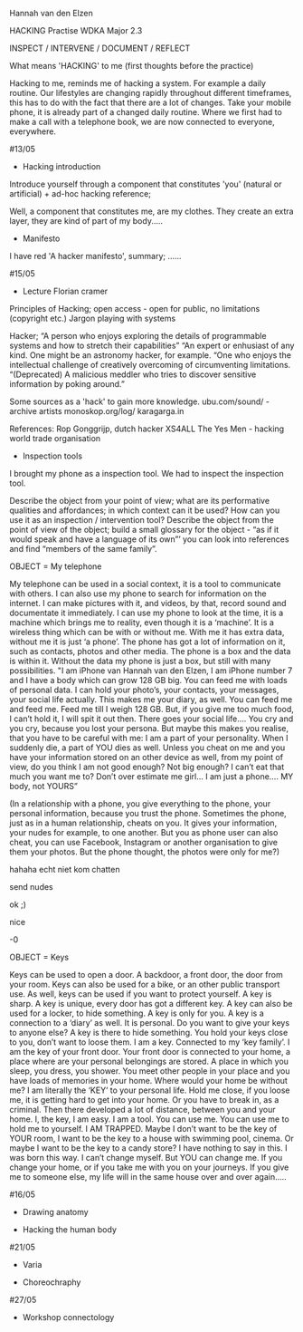 Hannah van den Elzen 

HACKING 
Practise WDKA 
Major 2.3 

INSPECT / INTERVENE / DOCUMENT / REFLECT 


What means 'HACKING' to me (first thoughts before the practice) 

Hacking to me, reminds me of hacking a system. For example a daily routine. Our lifestyles are changing rapidly throughout different timeframes, this has to do with the fact that there are a lot of changes. Take your mobile phone, it is already part
of a changed daily routine. Where we first had to make a call with a telephone book, we are now connected to everyone, 
everywhere. 


#13/05 

- Hacking introduction 

Introduce yourself through a component that constitutes 'you' (natural or artificial) + ad-hoc hacking reference;

Well, a component that constitutes me, are my clothes. They create an extra layer, they are kind of part of my body..... 


- Manifesto 

I have red 'A hacker manifesto', summary; 
...... 



#15/05 

- Lecture Florian cramer

Principles of Hacking; 
open access - open for public, no limitations (copyright etc.)
Jargon 
playing with systems

Hacker; 
“A person who enjoys exploring the details of programmable systems and how to stretch their capabilities” 
“An expert or enhusiast of any kind. One might be an astronomy hacker, for example. 
“One who enjoys the intellectual challenge of creatively overcoming of circumventing limitations. 
“(Deprecated) A malicious meddler who tries to discover sensitive information by poking around.” 

Some sources as a 'hack' to gain more knowledge. 
ubu.com/sound/ - archive artists
monoskop.org/log/
karagarga.in

References:
Rop Gonggrijp, dutch hacker XS4ALL
The Yes Men - hacking world trade organisation 



- Inspection tools 

I brought my phone as a inspection tool. 
We had to inspect the inspection tool. 

Describe the object from your point of view; what are its performative qualities and affordances; in which context can it be 
used? How can you use it as an inspection / intervention tool? 
Describe the object from the point of view of the object; build a small glossary for the object - “as if it would speak and 
have a language of its own”’ you can look into references and find “members of the same family”. 

OBJECT = My telephone 

My telephone can be used in a social context, it is a tool to communicate with others. I can also use my phone to search for information on the internet. I can make pictures with it, and videos, by that, record sound and documentate it immediately. 
I can use my phone to look at the time, it is a machine which brings me to reality, even though it is a ‘machine’. It is a 
wireless thing which can be with or without me. With me it has extra data, without me it is just ‘a phone’. The phone has got 
a lot of information on it, such as contacts, photos and other media. The phone is a box and the data is within it. Without 
the data my phone is just a box, but still with many possibilities. 
"I am iPhone van Hannah van den Elzen, I am iPhone number 7 and I have a body which can grow 128 GB big. You can feed me 
with loads of personal data. I can hold your photo’s, your contacts, your messages, your social life actually. 
This makes me your diary, as well. You can feed me and feed me. Feed me till I weigh 128 GB. But, if you give me too much food,
I can’t hold it, I will spit it out then. There goes your social life…. You cry and you cry, because you lost your persona. 
But maybe this makes you realise, that you have to be careful with me: I am a part of your personality. When I suddenly die, 
a part of YOU dies as well. Unless you cheat on me and you have your information stored on an other device as well, 
from my point of view, do you think I am not good enough? Not big enough? I can’t eat that much you want me to? 
Don’t over estimate me girl… I am just a phone…. MY body, not YOURS”

(In a relationship with a phone, you give everything to the phone, your personal information, because you trust the phone. 
Sometimes the phone, just as in a human relationship, cheats on you. It gives your information, your nudes for example, 
to one another. But you as phone user can also cheat, you can use Facebook, Instagram or another organisation to give them 
your photos. But the phone thought, the photos were only for me?) 

hahaha echt niet
kom chatten

send nudes

ok ;)

nice 

-0


OBJECT = Keys

Keys can be used to open a door. A backdoor, a front door, the door from your room. Keys can also be used for a bike, or an 
other public transport use. As well, keys can be used if you want to protect yourself. A key is sharp. A key is unique, every 
door has got a different key. A key can also be used for a locker, to hide something. A key is only for you. A key is a 
connection to a ‘diary’ as well. It is personal. Do you want to give your keys to anyone else? A key is there to hide something. You hold your keys close to you, don’t want to loose them. 
I am a key. Connected to my ‘key family’. I am the key of your front door. Your front door is connected to your home, 
a place where are your personal belongings are stored. A place in which you sleep, you dress, you shower. You meet other 
people in your place and you have loads of memories in your home. Where would your home be without me? I am literally the 
‘KEY’ to your personal life. Hold me close, if you loose me, it is getting hard to get into your home. Or you have to break 
in, as a criminal. Then there developed a lot of distance, between you and your home. I, the key, I am easy. I am a tool. 
You can use me. You can use me to hold me to yourself. I AM TRAPPED. Maybe I don’t want to be the key of YOUR room, I want to 
be the key to a house with swimming pool, cinema. Or maybe I want to be the key to a candy store? I have nothing to say in 
this. I was born this way. I can’t change myself. But YOU can change me. If you change your home, or if you take me with you 
on your journeys. If you give me to someone else, my life will in the same house over and over again….. 

#16/05

- Drawing anatomy 



- Hacking the human body 




#21/05 

- Varia 



- Choreochraphy 




#27/05 

- Workshop connectology 








